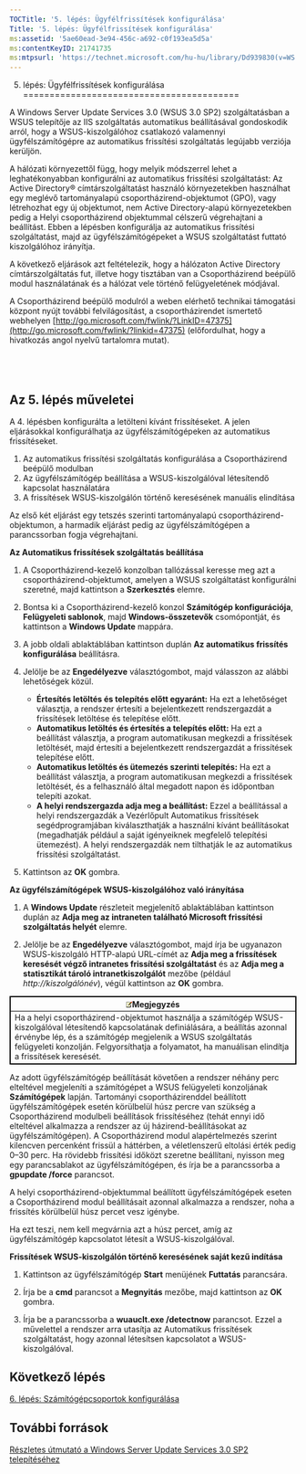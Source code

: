 ```yaml
---
TOCTitle: '5. lépés: Ügyfélfrissítések konfigurálása'
Title: '5. lépés: Ügyfélfrissítések konfigurálása'
ms:assetid: '5ae60ead-3e94-456c-a692-c0f193ea5d5a'
ms:contentKeyID: 21741735
ms:mtpsurl: 'https://technet.microsoft.com/hu-hu/library/Dd939830(v=WS.10)'
---
```


5. lépés: Ügyfélfrissítések konfigurálása
=========================================

A Windows Server Update Services 3.0 (WSUS 3.0 SP2) szolgáltatásban a WSUS telepítője az IIS szolgáltatás automatikus beállításával gondoskodik arról, hogy a WSUS-kiszolgálóhoz csatlakozó valamennyi ügyfélszámítógépre az automatikus frissítési szolgáltatás legújabb verziója kerüljön.

A hálózati környezettől függ, hogy melyik módszerrel lehet a leghatékonyabban konfigurálni az automatikus frissítési szolgáltatást: Az Active Directory® címtárszolgáltatást használó környezetekben használhat egy meglévő tartományalapú csoportházirend-objektumot (GPO), vagy létrehozhat egy új objektumot, nem Active Directory-alapú környezetekben pedig a Helyi csoportházirend objektummal célszerű végrehajtani a beállítást. Ebben a lépésben konfigurálja az automatikus frissítési szolgáltatást, majd az ügyfélszámítógépeket a WSUS szolgáltatást futtató kiszolgálóhoz irányítja.

A következő eljárások azt feltételezik, hogy a hálózaton Active Directory címtárszolgáltatás fut, illetve hogy tisztában van a Csoportházirend beépülő modul használatának és a hálózat vele történő felügyeletének módjával.

A Csoportházirend beépülő modulról a weben elérhető technikai támogatási központ nyújt további felvilágosítást, a csoportházirendet ismertető webhelyen [http://go.microsoft.com/fwlink/?LinkID=47375](http://go.microsoft.com/fwlink/?linkid=47375) (előfordulhat, hogy a hivatkozás angol nyelvű tartalomra mutat).

 
-

Az 5. lépés műveletei
---------------------

A 4. lépésben konfigurálta a letölteni kívánt frissítéseket. A jelen eljárásokkal konfigurálhatja az ügyfélszámítógépeken az automatikus frissítéseket.

1.  Az automatikus frissítési szolgáltatás konfigurálása a Csoportházirend beépülő modulban
2.  Az ügyfélszámítógép beállítása a WSUS-kiszolgálóval létesítendő kapcsolat használatára
3.  A frissítések WSUS-kiszolgálón történő keresésének manuális elindítása

Az első két eljárást egy tetszés szerinti tartományalapú csoportházirend-objektumon, a harmadik eljárást pedig az ügyfélszámítógépen a parancssorban fogja végrehajtani.

**Az Automatikus frissítések szolgáltatás beállítása**
1.  A Csoportházirend-kezelő konzolban tallózással keresse meg azt a csoportházirend-objektumot, amelyen a WSUS szolgáltatást konfigurálni szeretné, majd kattintson a **Szerkesztés** elemre.

2.  Bontsa ki a Csoportházirend-kezelő konzol **Számítógép konfigurációja**, **Felügyeleti sablonok**, majd **Windows-összetevők** csomópontját, és kattintson a **Windows Update** mappára.

3.  A jobb oldali ablaktáblában kattintson duplán **Az automatikus frissítés konfigurálása** beállításra.

4.  Jelölje be az **Engedélyezve** választógombot, majd válasszon az alábbi lehetőségek közül.

    -   **Értesítés letöltés és telepítés előtt egyaránt:** Ha ezt a lehetőséget választja, a rendszer értesíti a bejelentkezett rendszergazdát a frissítések letöltése és telepítése előtt.
    -   **Automatikus letöltés és értesítés a telepítés előtt:** Ha ezt a beállítást választja, a program automatikusan megkezdi a frissítések letöltését, majd értesíti a bejelentkezett rendszergazdát a frissítések telepítése előtt.
    -   **Automatikus letöltés és ütemezés szerinti telepítés:** Ha ezt a beállítást választja, a program automatikusan megkezdi a frissítések letöltését, és a felhasználó által megadott napon és időpontban telepíti azokat.
    -   **A helyi rendszergazda adja meg a beállítást:** Ezzel a beállítással a helyi rendszergazdák a Vezérlőpult Automatikus frissítések segédprogramjában kiválaszthatják a használni kívánt beállításokat (megadhatják például a saját igényeiknek megfelelő telepítési ütemezést). A helyi rendszergazdák nem tilthatják le az automatikus frissítési szolgáltatást.

5.  Kattintson az **OK** gombra.

**Az ügyfélszámítógépek WSUS-kiszolgálóhoz való irányítása**
1.  A **Windows Update** részleteit megjelenítő ablaktáblában kattintson duplán az **Adja meg az intraneten található Microsoft frissítési szolgáltatás helyét** elemre.

2.  Jelölje be az **Engedélyezve** választógombot, majd írja be ugyanazon WSUS-kiszolgáló HTTP-alapú URL-címét az **Adja meg a frissítések keresését végző intranetes frissítési szolgáltatást** és az **Adja meg a statisztikát tároló intranetkiszolgálót** mezőbe (például *http://kiszolgálónév*), végül kattintson az **OK** gombra.

 
<p></p>
<table style="border:1px solid black;">
<colgroup>
<col width="100%" />
</colgroup>
<thead>
<tr class="header">
<th style="border:1px solid black;" ><img src="images/Dd939830.note(WS.10).gif" />Megjegyzés</th>
</tr>
</thead>
<tbody>
<tr class="odd">
<td style="border:1px solid black;">Ha a helyi csoportházirend-objektumot használja a számítógép WSUS-kiszolgálóval létesítendő kapcsolatának definiálására, a beállítás azonnal érvénybe lép, és a számítógép megjelenik a WSUS szolgáltatás felügyeleti konzolján. Felgyorsíthatja a folyamatot, ha manuálisan elindítja a frissítések keresését.
</td>
</tr>
</tbody>
</table>
 

Az adott ügyfélszámítógép beállítását követően a rendszer néhány perc elteltével megjeleníti a számítógépet a WSUS felügyeleti konzoljának **Számítógépek** lapján. Tartományi csoportházirenddel beállított ügyfélszámítógépek esetén körülbelül húsz percre van szükség a Csoportházirend modulbeli beállítások frissítéséhez (tehát ennyi idő elteltével alkalmazza a rendszer az új házirend-beállításokat az ügyfélszámítógépen). A Csoportházirend modul alapértelmezés szerint kilencven percenként frissül a háttérben, a véletlenszerű eltolási érték pedig 0–30 perc. Ha rövidebb frissítési időközt szeretne beállítani, nyisson meg egy parancsablakot az ügyfélszámítógépen, és írja be a parancssorba a **gpupdate /force** parancsot.

A helyi csoportházirend-objektummal beállított ügyfélszámítógépek eseten a Csoportházirend modul beállításait azonnal alkalmazza a rendszer, noha a frissítés körülbelül húsz percet vesz igénybe.

Ha ezt teszi, nem kell megvárnia azt a húsz percet, amíg az ügyfélszámítógép kapcsolatot létesít a WSUS-kiszolgálóval.

**Frissítések WSUS-kiszolgálón történő keresésének saját kezű indítása**
1.  Kattintson az ügyfélszámítógép **Start** menüjének **Futtatás** parancsára.

2.  Írja be a **cmd** parancsot a **Megnyitás** mezőbe, majd kattintson az **OK** gombra.

3.  Írja be a parancssorba a **wuauclt.exe /detectnow** parancsot. Ezzel a művelettel a rendszer arra utasítja az Automatikus frissítések szolgáltatást, hogy azonnal létesítsen kapcsolatot a WSUS-kiszolgálóval.

Következő lépés
---------------

[6. lépés: Számítógépcsoportok konfigurálása](https://technet.microsoft.com/70518732-2179-4e41-9609-7f9999867f41)

További források
----------------

[Részletes útmutató a Windows Server Update Services 3.0 SP2 telepítéséhez](https://technet.microsoft.com/4b504edc-93b3-45b0-a7e8-d0107f1a4442)
